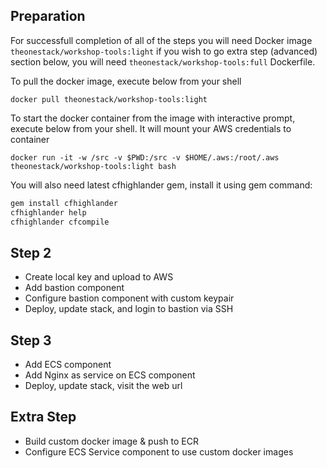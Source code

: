 ## Preparation

For successfull completion of all of the steps you will need Docker
image `theonestack/workshop-tools:light` if you wish to go extra
step (advanced) section below, you will need `theonestack/workshop-tools:full`
Dockerfile.

To pull the docker image, execute below from your shell

```shell
docker pull theonestack/workshop-tools:light
```

To start the docker container from the image with interactive prompt,
execute below from your shell. It will mount your AWS credentials to container

```shell
docker run -it -w /src -v $PWD:/src -v $HOME/.aws:/root/.aws theonestack/workshop-tools:light bash
```

You will also need latest cfhighlander gem, install it using gem command:

```bash
gem install cfhighlander
cfhighlander help
cfhighlander cfcompile
```






## Step 2

- Create local key and upload to AWS
- Add bastion component
- Configure bastion component with custom keypair
- Deploy, update stack, and login to bastion via SSH

## Step 3

- Add ECS component
- Add Nginx as service on ECS component
- Deploy, update stack, visit the web url

## Extra Step

- Build custom docker image & push to ECR
- Configure ECS Service component to use custom docker images
